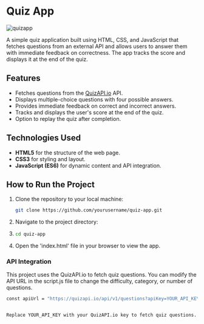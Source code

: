 # Quiz App

![quizapp](https://github.com/user-attachments/assets/d1262cb9-d6ad-493b-9ca1-d7c8233efee2)


A simple quiz application built using HTML, CSS, and JavaScript that fetches questions from an external API and allows users to answer them with immediate feedback on correctness. The app tracks the score and displays it at the end of the quiz.

## Features
- Fetches questions from the [QuizAPI.io](https://quizapi.io/) API.
- Displays multiple-choice questions with four possible answers.
- Provides immediate feedback on correct and incorrect answers.
- Tracks and displays the user's score at the end of the quiz.
- Option to replay the quiz after completion.

## Technologies Used
- **HTML5** for the structure of the web page.
- **CSS3** for styling and layout.
- **JavaScript (ES6)** for dynamic content and API integration.

## How to Run the Project
1. Clone the repository to your local machine:
   ```bash
   git clone https://github.com/yourusername/quiz-app.git
2. Navigate to the project directory:
3. ```bash
   cd quiz-app
4. Open the 'index.html' file in your browser to view the app.

### API Integration
This project uses the QuizAPI.io to fetch quiz questions. You can modify the API URL in the script.js file to change the difficulty, category, or number of questions.
   ```bash
const apiUrl = "https://quizapi.io/api/v1/questions?apiKey=YOUR_API_KEY&difficulty=Easy&limit=5";


Replace YOUR_API_KEY with your QuizAPI.io key to fetch quiz questions.


